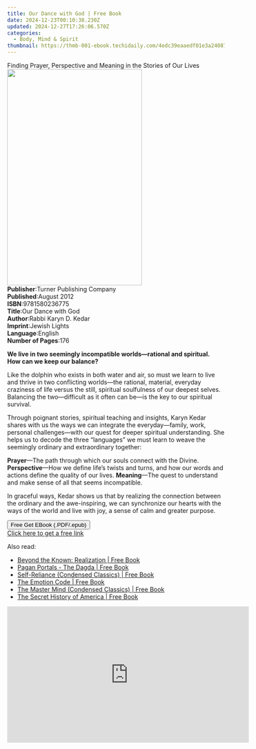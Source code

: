 ```yaml
---
title: Our Dance with God | Free Book
date: 2024-12-23T00:10:38.230Z
updated: 2024-12-27T17:26:06.570Z
categories:
  - Body, Mind & Spirit
thumbnail: https://thmb-001-ebook.techidaily.com/4edc39eaaedf01e3a240870ae5c570bba8008431ca4c2c1ac8adb9841d1d44bc.jpg
---
```

<main id="book-container">
  <div class="flex flex-col">
    <div class="book-brief flex-1 py-6 px-4 sm:p-6 md:py-10 md:px-8">
      <!-- brief-->
      <div class="book-brief-main">
        Finding Prayer, Perspective and Meaning in the Stories of Our Lives
      </div>
    </div>
    <div
      class="book-meta-info flex-1 grid gap-4 col-start-1 col-end-3 row-start-1 sm:mb-6 sm:grid-cols-4 lg:gap-6 lg:col-start-2 lg:row-end-6 lg:row-span-6 lg:mb-0"
    >
      <div
        class="book-meta-info-left place-content-center mt-4 p-4 text-sm leading-6 col-start-2 col-span-2 dark:text-slate-400"
      >
        <img
          class="w-full h-500 object-cover rounded-lg sm:h-255 sm:col-span-2 lg:col-span-full"
          src="https://img-001-ebook.techidaily.com/d3f2d0011916b72ebe9c90ab669d2e873e1d39874f0e93484323c271c53e1985.jpg"
          alt=""
          width="312"
          height="500"
        />
      </div>
      <div
        class="book-meta-info-right mt-2 col-start-1 row-start-2 col-span-3 self-center"
      >
        <!-- meta data  -->
        <div class="flex flex-col px-4 md:px-8">
          <div class="flex-1">
            <strong>Publisher</strong>:<span class="px-2"
              >Turner Publishing Company</span
            >
          </div>
          <div class="flex-1">
            <strong>Published</strong>:<span class="px-2">August 2012</span>
          </div>
          <div class="flex-1">
            <strong>ISBN</strong>:<span class="px-2">9781580236775</span>
          </div>
          <div class="flex-1">
            <strong>Title</strong>:<span class="px-2">Our Dance with God</span>
          </div>
          <div class="flex-1">
            <strong>Author</strong>:<span class="px-2"
              >Rabbi Karyn D. Kedar</span
            >
          </div>
          <div class="flex-1">
            <strong>Imprint</strong>:<span class="px-2">Jewish Lights</span>
          </div>
          <div class="flex-1">
            <strong>Language</strong>:<span class="px-2">English</span>
          </div>
          <div class="flex-1">
            <strong>Number of Pages</strong>:<span class="px-2">176</span>
          </div>
        </div>
      </div>
    </div>
    <div class="book-description flex-1 py-6 px-4 sm:p-6 md:py-10 md:px-8">
      <div class="book-description-main">
        <div accordion-content="" id="description">
          <p>
            <b
              >We live in two seemingly incompatible worlds—rational and
              spiritual. <br />How can we keep our balance?
            </b>
          </p>
          <p>
            Like the dolphin who exists in both water and air, so must we learn
            to live and thrive in two conflicting worlds—the rational, material,
            everyday craziness of life versus the still, spiritual soulfulness
            of our deepest selves. Balancing the two—difficult as it often can
            be—is the key to our spiritual survival.
          </p>
          <p>
            Through poignant stories, spiritual teaching and insights, Karyn
            Kedar shares with us the ways we can integrate the everyday—family,
            work, personal challenges—with our quest for deeper spiritual
            understanding. She helps us to decode the three “languages” we must
            learn to weave the seemingly ordinary and extraordinary together:
          </p>
          <b>Prayer</b>—The path through which our souls connect with the
          Divine. <b>Perspective</b>—How we define life’s twists and turns, and
          how our words and actions define the quality of our lives.
          <b>Meaning</b>—The quest to understand and make sense of all that
          seems incompatible.
          <p>
            In graceful ways, Kedar shows us that by realizing the connection
            between the ordinary and the awe-inspiring, we can synchronize our
            hearts with the ways of the world and live with joy, a sense of calm
            and greater purpose.
          </p>
        </div>
        <div class="accordion-fader"></div>
      </div>
    </div>
    <div class="book-excerpts flex-1 py-6 px-4 sm:p-6 md:py-10 md:px-8"></div>
    <div
      class="book-about-author flex-1 py-6 px-4 sm:p-6 md:py-10 md:px-8"
    ></div>
    <div class="book-free-get flex-1 py-6 px-4 sm:p-6 md:py-10 md:px-8">
      <button
        id="btn-free-get"
        class="bg-blue-500 hover:bg-blue-700 text-white font-bold py-2 px-4 rounded"
      >
        Free Get EBook (.PDF/.epub)
      </button>
      <div id="countdown-display" class="px-2 text-lg mt-2"></div>
      <a
        id="free-link"
        class="hidden bg-blue-500 hover:bg-blue-700 text-white font-bold py-2 px-4 rounded"
        href="https://www.ebooks.com/en-us/book/96499428/our-dance-with-god/rabbi-karyn-d-kedar/"
        target="_blank"
        >Click here to get a free link</a
      >
    </div>
    <script>
      let countdownTime = 0;
      let countdownInterval = null;
      document
        .getElementById('btn-free-get')
        .addEventListener('click', startCountdown);
      function startCountdown() {
        countdownTime = new Date().getTime() + 60000 * 3;
        countdownInterval = setInterval(updateCountdown, 1000);
        document.getElementById('btn-free-get').disabled = true;
        document
          .getElementById('btn-free-get')
          .classList.add('bg-gray-500', 'cursor-not-allowed');
      }
      function updateCountdown() {
        let currentTime = new Date().getTime();
        let timeLeft = countdownTime - currentTime;
        let secondsLeft = Math.floor(timeLeft / 1000);
        document.getElementById('countdown-display').innerHTML =
          `Remaining time: ${secondsLeft} seconds.`;
        if (secondsLeft <= 0) {
          clearInterval(countdownInterval);
          document.getElementById('btn-free-get').classList.add('hidden');
          document.getElementById('free-link').classList.remove('hidden');
          document.getElementById('countdown-display').innerHTML = '';
        }
      }
    </script>
  </div>
</main>

<ins class="adsbygoogle"
      style="display:block"
      data-ad-client="ca-pub-7571918770474297"
      data-ad-slot="8358498916"
      data-ad-format="auto"
      data-full-width-responsive="true"></ins>
    

<span class="atpl-alsoreadstyle">Also read:</span>
<div><ul>
<li><a href="https://novels-ebooks.techidaily.com/138623711-9781250204233-beyond-the-known-realization/"><u>Beyond the Known: Realization | Free Book</u></a></li>
<li><a href="https://novels-ebooks.techidaily.com/138624675-9781785356414-pagan-portals-the-dagda/"><u>Pagan Portals - The Dagda | Free Book</u></a></li>
<li><a href="https://novels-ebooks.techidaily.com/138624597-9781722520274-self-reliance-condensed-classics/"><u>Self-Reliance (Condensed Classics) | Free Book</u></a></li>
<li><a href="https://novels-ebooks.techidaily.com/138623763-9781250214522-the-emotion-code/"><u>The Emotion Code | Free Book</u></a></li>
<li><a href="https://novels-ebooks.techidaily.com/138624609-9781722520304-the-master-mind-condensed-classics/"><u>The Master Mind (Condensed Classics) | Free Book</u></a></li>
<li><a href="https://novels-ebooks.techidaily.com/138623764-9781250319296-the-secret-history-of-america/"><u>The Secret History of America | Free Book</u></a></li>
</ul></div>

<!-- affiliate ads begin -->
<iframe width="560" height="315" src="https://www.youtube.com/embed/c-BHGGIC0zE?si=FzUQKZa-bx8OlKuB" title="YouTube video player" frameborder="0" allow="accelerometer; autoplay; clipboard-write; encrypted-media; gyroscope; picture-in-picture; web-share" referrerpolicy="strict-origin-when-cross-origin" allowfullscreen></iframe>
<!-- affiliate ads end -->


